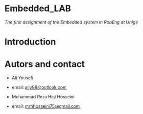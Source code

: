 # Embedded_LAB

_The first assignment of the Embedded system in RobEng at Unige_

Introduction 
===============



Autors and contact
===================
- Ali Yousefi
- email: aliy98@outlook.com

- Mohammad Reza Haji Hosseini
- email: <mrhhosseini75@gmail.com>
